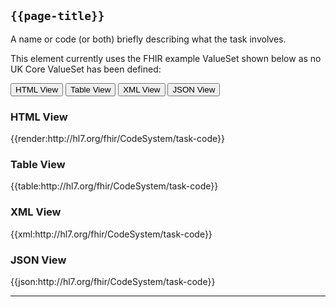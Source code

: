 ## <code>{{page-title}}</code>

A name or code (or both) briefly describing what the task involves.

This element currently uses the FHIR example ValueSet shown below as no UK Core ValueSet has been defined:

<div class="tab">
 <button class="tablinks active" onclick="openTab(event, 'HTML View')">HTML View</button>
 <button class="tablinks" onclick="openTab(event, 'Table View')">Table View</button>
  <button class="tablinks" onclick="openTab(event, 'XML View')">XML View</button>
  <button class="tablinks" onclick="openTab(event, 'JSON View')">JSON View</button>
</div>

<div id="HTML View" class="tabcontent" style="display:block">
  <h3>HTML View</h3>
{{render:http://hl7.org/fhir/CodeSystem/task-code}}
</div>

<div id="Table View" class="tabcontent">
  <h3>Table View</h3>
{{table:http://hl7.org/fhir/CodeSystem/task-code}}
</div>

<div id="XML View" class="tabcontent">
  <h3>XML View</h3>
{{xml:http://hl7.org/fhir/CodeSystem/task-code}}
</div>

<div id="JSON View" class="tabcontent">
  <h3>JSON View</h3>
{{json:http://hl7.org/fhir/CodeSystem/task-code}}
</div>

---
